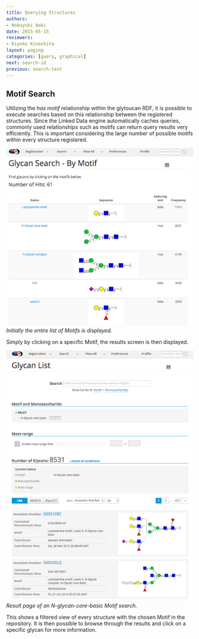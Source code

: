 ```yaml
---
title: Querying Structures
authors:
- Nobuyuki Aoki
date: 2015-05-15
reviewers:
- Kiyoko Kinoshita
layout: paging
categories: [query, graphical]
next: search-id
previous: search-text
---
```


Motif Search
------------

Utilizing the _has motif_ relationship within the glytoucan RDF, it is possible to execute searches based on this relationship between the registered structures.  Since the Linked Data engine automatically caches queries, commonly used relationships such as motifs can return query results very efficiently.  This is important considering the large number of possible motifs within every structure registered.

![Glytoucan Graphical Interface](/images/manual/search-motif.png)
_Initially the entire list of Motifs is displayed._

Simply by clicking on a specific Motif, the results screen is then displayed.   

![Glytoucan Graphical Interface Results](/images/manual/search-motif-result.png)
_Result page of an N-glycan-core-basic Motif search._

This shows a filtered view of every structure with the chosen Motif in the repository.  It is then possible to browse through the results and click on a specific glycan for more information. 
